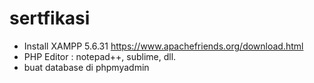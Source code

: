 # sertfikasi

- Install XAMPP 5.6.31 https://www.apachefriends.org/download.html
- PHP Editor : notepad++, sublime, dll.
- buat database di phpmyadmin

